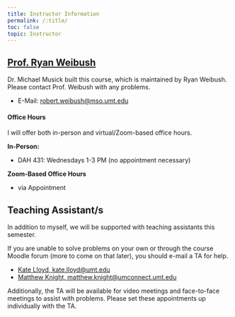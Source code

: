 ```yaml
---
title: Instructor Information
permalink: /:title/
toc: false
topic: Instructor
---
```


<!-- # Instructors -->

## [Prof. Ryan Weibush](https://svma.umt.edu/staff_members/ryan-weibush/)

Dr. Michael Musick built this course, which is maintained by Ryan Weibush. Please contact Prof. Weibush with any problems.

- E-Mail: [robert.weibush@mso.umt.edu](mailto:robert.weibush@mso.umt.edu?subject=245%20Question)




<!-- - [Teaching Website](https://michaelmusick.github.io/teaching) -->



#### Office Hours

I will offer both in-person and virtual/Zoom-based office hours.

**In-Person:**

- DAH 431: Wednesdays 1-3 PM (no appointment necessary)

**Zoom-Based Office Hours**

- via Appointment




## Teaching Assistant/s

In addition to myself, we will be supported with teaching assistants this semester.

If you are unable to solve problems on your own or through the course Moodle forum (more to come on that later), you should e-mail a TA for help.

- [Kate Lloyd, kate.lloyd@umt.edu](mailto:kate.lloyd@umconnect.umt.edu?subject=245%20Question)
- [Matthew Knight, matthew.knight@umconnect.umt.edu](mailto:matthew.knight@umt.edu?subject=245%20Question)


Additionally, the TA will be available for video meetings and face-to-face meetings to assist with problems. Please set these appointments up individually with the TA.


